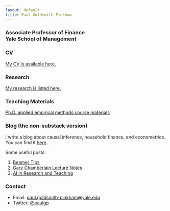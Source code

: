 ```yaml
---
layout: default
title: Paul Goldsmith-Pinkham
---
```


### Associate Professor of Finance <br> Yale School of Management

### CV
[My CV is available here.](papers/cv.pdf)

### Research
[My research is listed here.](papers.html)

### Teaching Materials
[Ph.D. applied empirical methods course materials](https://github.com/paulgp/applied-methods-phd)

### Blog  (the non-substack version)
I write a blog about causal inference, household finance, and  econometrics.  You can find it [here](https://paulgp.github.io/blog.html).

Some useful posts:
1. [Beamer Tips](https://paulgp.github.io/2018/04/30/beamer-tips.html)
2. [Gary Chamberlain Lecture Notes](https://paulgp.github.io/2021/05/27/gary-chamberlain-lectures.html)
3. [AI in Research and Teaching](https://paulgp.github.io/2024/06/24/llm_talk.html)

### Contact
- Email: paul.goldsmith-pinkham@yale.edu
- Twitter: [@paulgp](https://twitter.com/paulgp)